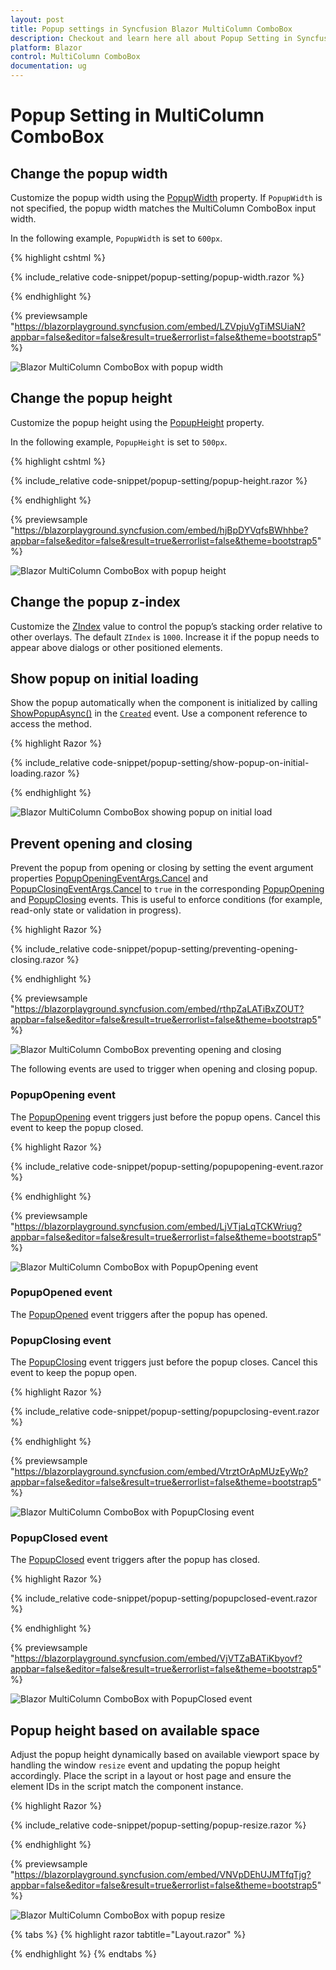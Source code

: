 ```yaml
---
layout: post
title: Popup settings in Syncfusion Blazor MultiColumn ComboBox
description: Checkout and learn here all about Popup Setting in Syncfusion Blazor MultiColumn ComboBox component and much more.
platform: Blazor
control: MultiColumn ComboBox
documentation: ug
---
```


# Popup Setting in MultiColumn ComboBox

## Change the popup width

Customize the popup width using the [PopupWidth](https://help.syncfusion.com/cr/blazor/Syncfusion.Blazor.MultiColumnComboBox.SfMultiColumnComboBox-2.html#Syncfusion_Blazor_MultiColumnComboBox_SfMultiColumnComboBox_2_PopupWidth) property. If `PopupWidth` is not specified, the popup width matches the MultiColumn ComboBox input width.

In the following example, `PopupWidth` is set to `600px`.

{% highlight cshtml %}

{% include_relative code-snippet/popup-setting/popup-width.razor %}

{% endhighlight %}

{% previewsample "https://blazorplayground.syncfusion.com/embed/LZVpjuVgTiMSUiaN?appbar=false&editor=false&result=true&errorlist=false&theme=bootstrap5" %}

![Blazor MultiColumn ComboBox with popup width](./images/popup-setting/blazor_multicolumn_combobox_popup_width.gif)

## Change the popup height

Customize the popup height using the [PopupHeight](https://help.syncfusion.com/cr/blazor/Syncfusion.Blazor.MultiColumnComboBox.SfMultiColumnComboBox-2.html#Syncfusion_Blazor_MultiColumnComboBox_SfMultiColumnComboBox_2_PopupHeight) property.

In the following example, `PopupHeight` is set to `500px`.

{% highlight cshtml %}

{% include_relative code-snippet/popup-setting/popup-height.razor %}

{% endhighlight %}

{% previewsample "https://blazorplayground.syncfusion.com/embed/hjBpDYVqfsBWhhbe?appbar=false&editor=false&result=true&errorlist=false&theme=bootstrap5" %}

![Blazor MultiColumn ComboBox with popup height](./images/popup-setting/blazor_multicolumn_combobox_popup_height.gif)

## Change the popup z-index

Customize the [ZIndex](https://help.syncfusion.com/cr/blazor/Syncfusion.Blazor.MultiColumnComboBox.SfMultiColumnComboBox-2.html#Syncfusion_Blazor_MultiColumnComboBox_SfMultiColumnComboBox_2_ZIndex) value to control the popup’s stacking order relative to other overlays. The default `ZIndex` is `1000`. Increase it if the popup needs to appear above dialogs or other positioned elements.

## Show popup on initial loading

Show the popup automatically when the component is initialized by calling [ShowPopupAsync()](https://help.syncfusion.com/cr/blazor/Syncfusion.Blazor.MultiColumnComboBox.SfMultiColumnComboBox-2.html#Syncfusion_Blazor_MultiColumnComboBox_SfMultiColumnComboBox_2_ShowPopupAsync) in the [`Created`](https://help.syncfusion.com/cr/blazor/Syncfusion.Blazor.DropDowns.ComboBoxEvents-2.html#Syncfusion_Blazor_DropDowns_ComboBoxEvents_2_Created) event. Use a component reference to access the method.

{% highlight Razor %}

{% include_relative code-snippet/popup-setting/show-popup-on-initial-loading.razor %}

{% endhighlight %}

![Blazor MultiColumn ComboBox showing popup on initial load](./images/popup-setting/blazor_multicolumn_combobox_show-popup-on-initial-loading.gif)

## Prevent opening and closing

Prevent the popup from opening or closing by setting the event argument properties [PopupOpeningEventArgs.Cancel](https://help.syncfusion.com/cr/blazor/Syncfusion.Blazor.MultiColumnComboBox.PopupOpeningEventArgs.html#Syncfusion_Blazor_MultiColumnComboBox_PopupOpeningEventArgs_Cancel) and [PopupClosingEventArgs.Cancel](https://help.syncfusion.com/cr/blazor/Syncfusion.Blazor.MultiColumnComboBox.PopupClosingEventArgs.html#Syncfusion_Blazor_MultiColumnComboBox_PopupClosingEventArgs_Cancel) to `true` in the corresponding [PopupOpening](https://help.syncfusion.com/cr/blazor/Syncfusion.Blazor.MultiColumnComboBox.SfMultiColumnComboBox-2.html#Syncfusion_Blazor_MultiColumnComboBox_SfMultiColumnComboBox_2_PopupOpening) and [PopupClosing](https://help.syncfusion.com/cr/blazor/Syncfusion.Blazor.MultiColumnComboBox.SfMultiColumnComboBox-2.html#Syncfusion_Blazor_MultiColumnComboBox_SfMultiColumnComboBox_2_PopupClosing) events. This is useful to enforce conditions (for example, read-only state or validation in progress).

{% highlight Razor %}

{% include_relative code-snippet/popup-setting/preventing-opening-closing.razor %}

{% endhighlight %}

{% previewsample "https://blazorplayground.syncfusion.com/embed/rthpZaLATiBxZOUT?appbar=false&editor=false&result=true&errorlist=false&theme=bootstrap5" %}

![Blazor MultiColumn ComboBox preventing opening and closing](./images/popup-setting/blazor_multicolumn_combobox_preventing_opening_closing.gif)

The following events are used to trigger when opening and closing popup.

### PopupOpening event

The [PopupOpening](https://help.syncfusion.com/cr/blazor/Syncfusion.Blazor.MultiColumnComboBox.SfMultiColumnComboBox-2.html#Syncfusion_Blazor_MultiColumnComboBox_SfMultiColumnComboBox_2_PopupOpening) event triggers just before the popup opens. Cancel this event to keep the popup closed.

{% highlight Razor %}

{% include_relative code-snippet/popup-setting/popupopening-event.razor %}

{% endhighlight %}

{% previewsample "https://blazorplayground.syncfusion.com/embed/LjVTjaLqTCKWriug?appbar=false&editor=false&result=true&errorlist=false&theme=bootstrap5" %}

![Blazor MultiColumn ComboBox with PopupOpening event](./images/popup-setting/blazor_multicolumn_combobox_popupopening_event.gif)

### PopupOpened event

The [PopupOpened](https://help.syncfusion.com/cr/blazor/Syncfusion.Blazor.MultiColumnComboBox.SfMultiColumnComboBox-2.html#Syncfusion_Blazor_MultiColumnComboBox_SfMultiColumnComboBox_2_PopupOpened) event triggers after the popup has opened.

### PopupClosing event

The [PopupClosing](https://help.syncfusion.com/cr/blazor/Syncfusion.Blazor.MultiColumnComboBox.SfMultiColumnComboBox-2.html#Syncfusion_Blazor_MultiColumnComboBox_SfMultiColumnComboBox_2_PopupClosing) event triggers just before the popup closes. Cancel this event to keep the popup open.

{% highlight Razor %}

{% include_relative code-snippet/popup-setting/popupclosing-event.razor %}

{% endhighlight %}

{% previewsample "https://blazorplayground.syncfusion.com/embed/VtrztOrApMUzEyWp?appbar=false&editor=false&result=true&errorlist=false&theme=bootstrap5" %}

![Blazor MultiColumn ComboBox with PopupClosing event](./images/popup-setting/blazor_multicolumn_combobox_popupclosing_event.gif)

### PopupClosed event

The [PopupClosed](https://help.syncfusion.com/cr/blazor/Syncfusion.Blazor.MultiColumnComboBox.SfMultiColumnComboBox-2.html#Syncfusion_Blazor_MultiColumnComboBox_SfMultiColumnComboBox_2_PopupClosed) event triggers after the popup has closed.

{% highlight Razor %}

{% include_relative code-snippet/popup-setting/popupclosed-event.razor %}

{% endhighlight %}

{% previewsample "https://blazorplayground.syncfusion.com/embed/VjVTZaBATiKbyovf?appbar=false&editor=false&result=true&errorlist=false&theme=bootstrap5" %}

![Blazor MultiColumn ComboBox with PopupClosed event](./images/popup-setting/blazor_multicolumn_combobox_popupclosed_event.gif)

## Popup height based on available space

Adjust the popup height dynamically based on available viewport space by handling the window `resize` event and updating the popup height accordingly. Place the script in a layout or host page and ensure the element IDs in the script match the component instance.

{% highlight Razor %}

{% include_relative code-snippet/popup-setting/popup-resize.razor %}

{% endhighlight %}

{% previewsample "https://blazorplayground.syncfusion.com/embed/VNVpDEhUJMTfqTjg?appbar=false&editor=false&result=true&errorlist=false&theme=bootstrap5" %}

![Blazor MultiColumn ComboBox with popup resize](./images/popup-setting/blazor_multicolumn_combobox_popup_resize.gif)

{% tabs %}
{% highlight razor tabtitle="Layout.razor" %}

<script>
    window.addEventListener("resize", function (e) {
        var wrapper = document.getElementById("multicolumncombobox").parentElement;
        var popupEle = document.getElementById("multicolumncombobox_popup");
        var topVal = wrapper.getBoundingClientRect().top;
        window.innerHeight - topVal;
        if (popupEle) {
            popupEle.style.maxHeight = (window.innerHeight - topVal-50) + "px";
            popupEle.style.height = (window.innerHeight - topVal-50) + "px";
            
        }
    })
</script>

{% endhighlight %}
{% endtabs %}